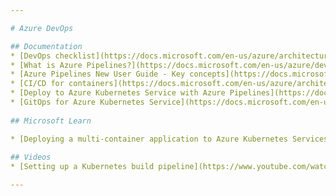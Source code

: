 ```yaml
---

# Azure DevOps

## Documentation
* [DevOps checklist](https://docs.microsoft.com/en-us/azure/architecture/checklist/dev-ops)
* [What is Azure Pipelines?](https://docs.microsoft.com/en-us/azure/devops/pipelines/get-started/what-is-azure-pipelines?view=azure-devops)
* [Azure Pipelines New User Guide - Key concepts](https://docs.microsoft.com/en-us/azure/devops/pipelines/get-started/key-pipelines-concepts?view=azure-devops)
* [CI/CD for containers](https://docs.microsoft.com/en-us/azure/architecture/solution-ideas/articles/cicd-for-containers)
* [Deploy to Azure Kubernetes Service with Azure Pipelines](https://docs.microsoft.com/en-us/azure/aks/devops-pipeline?pivots=pipelines-yaml)
* [GitOps for Azure Kubernetes Service](https://docs.microsoft.com/en-us/azure/architecture/example-scenario/gitops-aks/gitops-blueprint-aks) 
	
## Microsoft Learn

* [Deploying a multi-container application to Azure Kubernetes Services | Azure DevOps Hands-on-Labs](https://www.azuredevopslabs.com/labs/vstsextend/kubernetes/)
	
## Videos
* [Setting up a Kubernetes build pipeline](https://www.youtube.com/watch?v=5irsAdKoEBU&list=PLLasX02E8BPCrIhFrc_ZiINhbRkYMKdPT&index=8)

---
```

